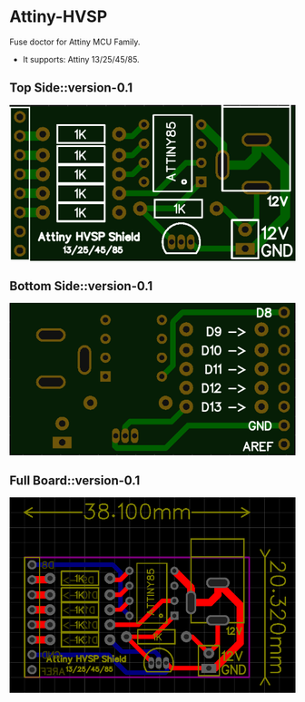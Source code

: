 # Attiny-HVSP

Fuse doctor for Attiny MCU Family.

* It supports:  Attiny 13/25/45/85.

## Top Side::version-0.1
![alt text](top.png)

## Bottom Side::version-0.1
![alt text](bottom.png)

## Full Board::version-0.1
![alt text](pcb.png)

